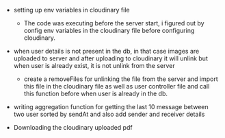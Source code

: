- setting up env variables in cloudinary file
    - The code was executing before the server start, i figured out by config env variables in the cloudinary file before configuring cloudinary.

- when user details is not present in the db, in that case images are uploaded to server and after uploading to cloudinary it will unlink but when user is already exist, it is not unlink from the server
    - create a removeFiles for unlinking the file from the server and import this file in the cloudinary file as well as user controller file and call this function before when user is already in the db.

- writing aggregation function for getting the last 10 message between two user sorted by sendAt and also add sender and receiver details

- Downloading the cloudinary uploaded pdf

 